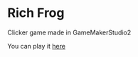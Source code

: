 # Rich Frog
Clicker game made in GameMakerStudio2

You can play it [here](https://forbit.itch.io/rich-frog)

